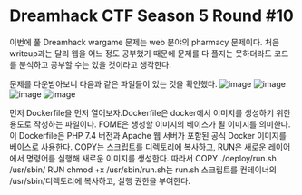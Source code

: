 # Dreamhack CTF Season 5 Round #10

이번에 풀 Dreamhack wargame 문제는 web 분야의 pharmacy 문제이다. 처음 writeup과는 달리 웹을 어느 정도 공부했기 때문에 문제를 다 풀지는 못하더라도 코드를 분석하고 공부할 수는 있을 것이라고 생각한다.

문제를 다운받아보니 다음과 같은 파일들이 있는 것을 확인했다.
![image](https://github.com/hyozii/Writeup_May-/assets/163365936/a679b99a-facd-49d4-86d4-93593dba76a9)
![image](https://github.com/hyozii/Writeup_May-/assets/163365936/4975e614-c6f0-4e2d-856f-d9c606942922)
![image](https://github.com/hyozii/Writeup_May-/assets/163365936/8197f61b-db16-4984-bdbd-341d894da9be)
![image](https://github.com/hyozii/Writeup_May-/assets/163365936/5172a40e-abc4-4211-8d9a-b53e8c52b3e1)

 먼저 Dockerfile을 먼저 열어보자.Dockerfile은 docker에서 이미지를 생성하기 위한 용도로 작성하는 파일이다. 
 FOME은 생성할 이미지의 베이스가 될 이미지를 의미한다. 이 Dockerfile은 PHP 7.4 버전과 Apache 웹 서버가 포함된 공식 Docker 이미지를 베이스로 사용한다. 
COPY는 스크립트를 디렉토리에 복사하고, RUN은 새로운 레이어에서 명령어를 실행해 새로운 이미지를 생성한다. 따라서 COPY ./deploy/run.sh /usr/sbin/
RUN chmod +x /usr/sbin/run.sh는 run.sh 스크립트를 컨테이너의 /usr/sbin/디렉토리에 복사하고, 실행 권한을 부여한다. 

